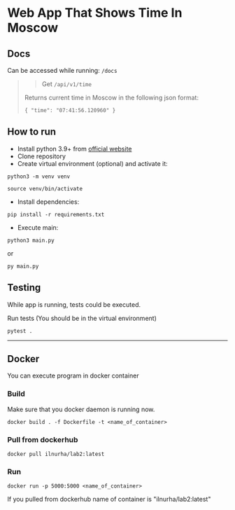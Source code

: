 # Web App That Shows Time In Moscow

## Docs

Can be accessed while running: `/docs`

> > Get `/api/v1/time`
>
> Returns current time in Moscow in the following json format:
>
> `{ "time": "07:41:56.120960" }`

## How to run

- Install python 3.9+ from [official website](https://www.python.org/)
- Clone repository
- Create virtual environment (optional) and activate it:

```shell
python3 -m venv venv
```

```shell
source venv/bin/activate
```

- Install dependencies:

```shell
pip install -r requirements.txt
```

- Execute main:

```shell
python3 main.py
```

or

```shell
py main.py
```

## Testing

While app is running, tests could be executed.

Run tests (You should be in the virtual environment)

```shell
pytest .
```

---

## Docker

You can execute program in docker container

### Build

Make sure that you docker daemon is running now.

```shell
docker build . -f Dockerfile -t <name_of_container>
```

### Pull from dockerhub

```shell
docker pull ilnurha/lab2:latest
```

### Run

```shell
docker run -p 5000:5000 <name_of_container>
```

If you pulled from dockerhub name of container is "ilnurha/lab2:latest"
